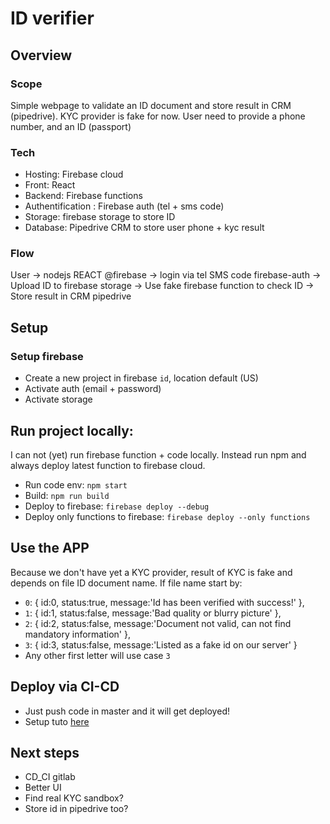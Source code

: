 # ID verifier

## Overview

### Scope
Simple webpage to validate an ID document and store result in CRM (pipedrive). 
KYC provider is fake for now.
User need to provide a phone number, and an ID (passport)

### Tech
- Hosting: Firebase cloud
- Front: React
- Backend: Firebase functions
- Authentification : Firebase auth (tel + sms code)
- Storage: firebase storage to store ID
- Database: Pipedrive CRM to store user phone + kyc result

### Flow
User -> nodejs REACT @firebase -> login via tel SMS code firebase-auth 
  -> Upload ID to firebase storage -> Use fake firebase function to check ID -> Store result in CRM pipedrive


## Setup

### Setup firebase
- Create a new project in firebase `id`, location default (US)
- Activate auth (email + password)
- Activate storage

## Run project locally:

I can not (yet) run firebase function + code locally. Instead run npm and always deploy latest function to firebase cloud.

- Run code env:  `npm start`
- Build: `npm run build`
- Deploy to firebase: `firebase deploy --debug`
- Deploy only functions to firebase: `firebase deploy --only functions`

## Use the APP

Because we don't have yet a KYC provider, result of KYC is fake and depends on file ID document name.
If file name start by:
- `0`: { id:0, status:true, message:'Id has been verified with success!' },
- `1`: { id:1, status:false, message:'Bad quality or blurry picture' },
- `2`: { id:2, status:false, message:'Document not valid, can not find mandatory information' },
- `3`: { id:3, status:false, message:'Listed as a fake id on our server' }
- Any other first letter will use case `3`

## Deploy via CI-CD
- Just push code in master and it will get deployed!
- Setup tuto [here](https://medium.com/@rambabusaravanan/firebase-hosting-deployment-automation-with-gitlab-ci-f3fad9130d62)


## Next steps
- CD_CI gitlab
- Better UI
- Find real KYC sandbox?
- Store id in pipedrive too?

